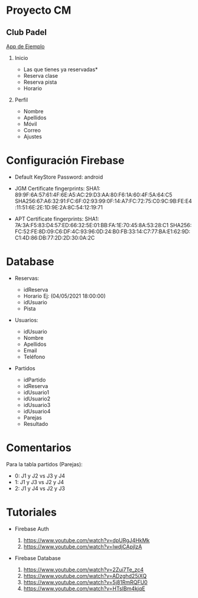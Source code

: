 # Proyecto CM
## Club Padel

[App de Ejemplo](https://play.google.com/store/apps/details?id=com.playtomic)

1. Inicio
   - Las que tienes ya reservadas*
   - Reserva clase
   - Reserva pista
   - Horario

2. Perfil
   - Nombre
   - Apellidos
   - Móvil
   - Correo
   - Ajustes

# Configuración Firebase 
- Default KeyStore Password: android
- JGM Certificate fingerprints:
  SHA1: 89:9F:6A:57:61:4F:6E:A5:AC:29:D3:AA:80:F6:1A:60:4F:5A:64:C5
  SHA256:67:A6:32:91:FC:6F:02:93:99:0F:14:A7:FC:72:75:C0:9C:9B:FE:E4:11:51:6E:2E:1D:9E:2A:8C:54:12:19:71

- APT Certificate fingerprints:
  SHA1: 7A:3A:F5:83:D4:57:ED:66:32:5E:01:BB:FA:1E:70:45:8A:53:28:C1
  SHA256: FC:52:FE:8D:09:C6:DF:4C:93:96:0D:24:B0:FB:33:14:C7:77:BA:E1:62:9D:C1:4D:86:DB:77:2D:2D:30:0A:2C


# Database
- Reservas:
   - idReserva
   - Horario   Ej: (04/05/2021 18:00:00)
   - idUsuario
   - Pista

- Usuarios:
   - idUsuario
   - Nombre
   - Apellidos
   - Email
   - Teléfono

- Partidos
   - idPartido
   - idReserva
   - idUsuario1
   - idUsuario2
   - idUsuario3
   - idUsuario4
   - Parejas
   - Resultado

# Comentarios 
Para la tabla partidos (Parejas):
- 0: J1 y J2 vs J3 y J4
- 1: J1 y J3 vs J2 y J4
- 2: J1 y J4 vs J2 y J3

# Tutoriales

- Firebase Auth
  1. https://www.youtube.com/watch?v=dpURgJ4HkMk
  2. https://www.youtube.com/watch?v=IwdjCApjIzA

- Firebase Database
  1. https://www.youtube.com/watch?v=2Zui7Te_zc4
  2. https://www.youtube.com/watch?v=ADzghd25iXQ
  3. https://www.youtube.com/watch?v=5j81RmRQFU0
  4. https://www.youtube.com/watch?v=HTsIBm4kjqE
